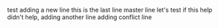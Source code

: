 test
adding a new line
this is the last line
master line
let's test if this help
didn't help, adding another line
adding conflict line
